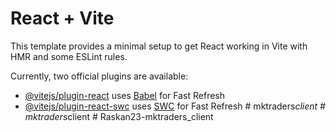 # React + Vite

This template provides a minimal setup to get React working in Vite with HMR and some ESLint rules.

Currently, two official plugins are available:

- [@vitejs/plugin-react](https://github.com/vitejs/vite-plugin-react/blob/main/packages/plugin-react/README.md) uses [Babel](https://babeljs.io/) for Fast Refresh
- [@vitejs/plugin-react-swc](https://github.com/vitejs/vite-plugin-react-swc) uses [SWC](https://swc.rs/) for Fast Refresh
#   m k t r a d e r s _ c l i e n t  
 #   m k t r a d e r s _ c l i e n t  
 #   R a s k a n 2 3 - m k t r a d e r s _ c l i e n t  
 